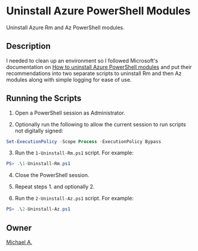 # Uninstall Azure PowerShell Modules

Uninstall Azure Rm and Az PowerShell modules.

## Description

I needed to clean up an environment so I followed Microsoft's documentation on [How to uninstall Azure PowerShell modules](https://docs.microsoft.com/en-us/powershell/azure/uninstall-az-ps?view=azps-6.3.0) and put their recommendations into two separate scripts to uninstall Rm and then Az modules along with simple logging for ease of use.

## Running the Scripts

1. Open a PowerShell session as Administrator.

2. Optionally run the following to allow the current session to run scripts not digitally signed:

```powershell
Set-ExecutionPolicy -Scope Process -ExecutionPolicy Bypass
```

3. Run the `1-Uninstall-Rm.ps1` script. For example:

```powershell
PS> .\1-Uninstall-Rm.ps1
```

4. Close the PowerShell session.

5. Repeat steps 1. and optionally 2.

6. Run the `2-Uninstall-Az.ps1` script. For example:

```powershell
PS> .\2-Uninstall-Az.ps1
```

## Owner

[Michael A.](https://linkedin.com/in/magarenzo)

